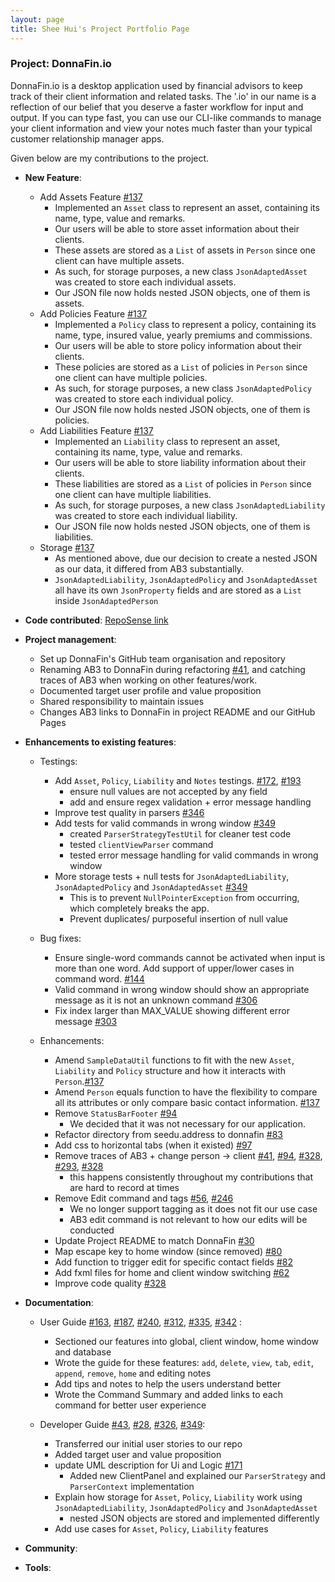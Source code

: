 ```yaml
---
layout: page
title: Shee Hui's Project Portfolio Page
---
```


### Project: DonnaFin.io

DonnaFin.io is a desktop application used by financial advisors to keep track of their
client information and related tasks. The '.io' in our name is a reflection of our belief
that you deserve a faster workflow for input and output. If you can type fast,
you can use our CLI-like commands to manage your client information
and view your notes much faster than your typical customer relationship manager apps.

Given below are my contributions to the project.

* **New Feature**:
  * Add Assets Feature [#137](https://github.com/AY2122S1-CS2103T-W16-1/tp/pull/137)
    * Implemented an `Asset` class to represent an asset, containing its name, type, value and remarks.
    * Our users will be able to store asset information about their clients.
    * These assets are stored as a `List` of assets in `Person` since one client can have multiple assets.
    * As such, for storage purposes, a new class `JsonAdaptedAsset` was created to store each individual assets.
    * Our JSON file now holds nested JSON objects, one of them is assets.
  * Add Policies Feature [#137](https://github.com/AY2122S1-CS2103T-W16-1/tp/pull/137)
    * Implemented a `Policy` class to represent a policy, containing its name, type, insured value, yearly premiums and commissions.
    * Our users will be able to store policy information about their clients.
    * These policies are stored as a `List` of policies in `Person` since one client can have multiple policies.
    * As such, for storage purposes, a new class `JsonAdaptedPolicy` was created to store each individual policy.
    * Our JSON file now holds nested JSON objects, one of them is policies.
  * Add Liabilities Feature [#137](https://github.com/AY2122S1-CS2103T-W16-1/tp/pull/137)
    * Implemented an `Liability` class to represent an asset, containing its name, type, value and remarks.
    * Our users will be able to store liability information about their clients.
    * These liabilities are stored as a `List` of policies in `Person` since one client can have multiple liabilities.
    * As such, for storage purposes, a new class `JsonAdaptedLiability` was created to store each individual liability.
    * Our JSON file now holds nested JSON objects, one of them is liabilities.
  * Storage [#137](https://github.com/AY2122S1-CS2103T-W16-1/tp/pull/137)
    * As mentioned above, due our decision to create a nested JSON as our data, it differed from AB3 substantially.
    * `JsonAdaptedLiability`, `JsonAdaptedPolicy` and `JsonAdaptedAsset` all have its own `JsonProperty` fields and 
    are stored as a `List` inside `JsonAdaptedPerson`
  
* **Code contributed**: [RepoSense link](https://nus-cs2103-ay2122s1.github.io/tp-dashboard/?search=&sort=groupTitle&sortWithin=title&timeframe=commit&mergegroup=&groupSelect=groupByRepos&breakdown=true&checkedFileTypes=docs~functional-code~test-code~other&since=2021-09-17&tabOpen=true&tabType=authorship&tabAuthor=sheehui&tabRepo=AY2122S1-CS2103T-W16-1%2Ftp%5Bmaster%5D&authorshipIsMergeGroup=false&authorshipFileTypes=docs~functional-code~test-code~other&authorshipIsBinaryFileTypeChecked=false)

* **Project management**:
  * Set up DonnaFin's GitHub team organisation and repository
  * Renaming AB3 to DonnaFin during refactoring [#41](https://github.com/AY2122S1-CS2103T-W16-1/tp/pull/41), and catching traces of AB3 when working on other features/work.
  * Documented target user profile and value proposition
  * Shared responsibility to maintain issues
  * Changes AB3 links to DonnaFin in project README and our GitHub Pages

* **Enhancements to existing features**:
  * Testings: 
    * Add `Asset`, `Policy`, `Liability` and `Notes` testings. [#172](https://github.com/AY2122S1-CS2103T-W16-1/tp/pull/172), [#193](https://github.com/AY2122S1-CS2103T-W16-1/tp/pull/193)
      * ensure null values are not accepted by any field
      * add and ensure regex validation + error message handling
    * Improve test quality in parsers [#346](https://github.com/AY2122S1-CS2103T-W16-1/tp/pull/346/files) 
    * Add tests for valid commands in wrong window [#349](https://github.com/AY2122S1-CS2103T-W16-1/tp/pull/349)
      * created `ParserStrategyTestUtil` for cleaner test code
      * tested `clientViewParser` command
      * tested error message handling for valid commands in wrong window
    * More storage tests + null tests for `JsonAdaptedLiability`, `JsonAdaptedPolicy` and `JsonAdaptedAsset` [#349](https://github.com/AY2122S1-CS2103T-W16-1/tp/pull/349)
      * This is to prevent `NullPointerException` from occurring, which completely breaks the app.
      * Prevent duplicates/ purposeful insertion of null value

  * Bug fixes:
    * Ensure single-word commands cannot be activated when input is more than one word. Add support of upper/lower cases in command word. [#144](https://github.com/AY2122S1-CS2103T-W16-1/tp/pull/144)
    * Valid command in wrong window should show an appropriate message as it is not an unknown command [#306](https://github.com/AY2122S1-CS2103T-W16-1/tp/pull/306)
    * Fix index larger than MAX_VALUE showing different error message [#303](https://github.com/AY2122S1-CS2103T-W16-1/tp/pull/303)

  * Enhancements:
    * Amend `SampleDataUtil` functions to fit with the new `Asset`, `Liability` and `Policy` structure and how it interacts with `Person`.[#137](https://github.com/AY2122S1-CS2103T-W16-1/tp/pull/137)
    * Amend `Person` equals function to have the flexibility to compare all its attributes or only compare basic contact information. [#137](https://github.com/AY2122S1-CS2103T-W16-1/tp/pull/137)
    * Remove `StatusBarFooter` [#94](https://github.com/AY2122S1-CS2103T-W16-1/tp/pull/94)
      * We decided that it was not necessary for our application.
    * Refactor directory from seedu.address to donnafin [#83](https://github.com/AY2122S1-CS2103T-W16-1/tp/pull/83)
    * Add css to horizontal tabs (when it existed)  [#97](https://github.com/AY2122S1-CS2103T-W16-1/tp/pull/97)
    * Remove traces of AB3 + change person -> client [#41](https://github.com/AY2122S1-CS2103T-W16-1/tp/pull/41), [#94](https://github.com/AY2122S1-CS2103T-W16-1/tp/pull/94), [#328](https://github.com/AY2122S1-CS2103T-W16-1/tp/pull/328), [#293](https://github.com/AY2122S1-CS2103T-W16-1/tp/pull/293), [#328](https://github.com/AY2122S1-CS2103T-W16-1/tp/pull/328)
      * this happens consistently throughout my contributions that are hard to record at times
    * Remove Edit command and tags [#56](https://github.com/AY2122S1-CS2103T-W16-1/tp/pull/56), [#246](https://github.com/AY2122S1-CS2103T-W16-1/tp/pull/246)
      * We no longer support tagging as it does not fit our use case
      * AB3 edit command is not relevant to how our edits will be conducted
    * Update Project README to match DonnaFin [#30](https://github.com/AY2122S1-CS2103T-W16-1/tp/pull/30)
    * Map escape key to home window (since removed) [#80](https://github.com/AY2122S1-CS2103T-W16-1/tp/pull/80)
    * Add function to trigger edit for specific contact fields [#82](https://github.com/AY2122S1-CS2103T-W16-1/tp/pull/82)
    * Add fxml files for home and client window switching [#62](https://github.com/AY2122S1-CS2103T-W16-1/tp/pull/62)
    * Improve code quality [#328](https://github.com/AY2122S1-CS2103T-W16-1/tp/pull/328)

* **Documentation**:
    * User Guide [#163](https://github.com/AY2122S1-CS2103T-W16-1/tp/pull/163), [#187](https://github.com/AY2122S1-CS2103T-W16-1/tp/pull/187), [#240](https://github.com/AY2122S1-CS2103T-W16-1/tp/pull/240), [#312](https://github.com/AY2122S1-CS2103T-W16-1/tp/pull/312), [#335](https://github.com/AY2122S1-CS2103T-W16-1/tp/pull/335), [#342](https://github.com/AY2122S1-CS2103T-W16-1/tp/pull/342) :
      * Sectioned our features into global, client window, home window and database
      * Wrote the guide for these features: `add`, `delete`, `view`, `tab`, `edit`, `append`, `remove`, `home` and editing notes
      * Add tips and notes to help the users understand better
      * Wrote the Command Summary and added links to each command for better user experience

    * Developer Guide [#43](https://github.com/AY2122S1-CS2103T-W16-1/tp/pull/43), [#28](https://github.com/AY2122S1-CS2103T-W16-1/tp/pull/28), [#326](https://github.com/AY2122S1-CS2103T-W16-1/tp/pull/326), [#349](https://github.com/AY2122S1-CS2103T-W16-1/tp/pull/349):
      * Transferred our initial user stories to our repo
      * Added target user and value proposition
      * update UML description for Ui and Logic [#171](https://github.com/AY2122S1-CS2103T-W16-1/tp/pull/171)
        * Added new ClientPanel and explained our `ParserStrategy` and `ParserContext` implementation
      * Explain how storage for `Asset`, `Policy`, `Liability` work using `JsonAdaptedLiability`, `JsonAdaptedPolicy` and `JsonAdaptedAsset`
        * nested JSON objects are stored and implemented differently
      * Add use cases for `Asset`, `Policy`, `Liability` features


* **Community**:

* **Tools**:

